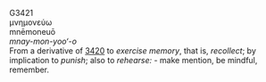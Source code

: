 G3421  
μνημονεύω  
mnēmoneuō  
*mnay-mon-yoo‘-o*  
From a derivative of [3420](g3420) to *exercise* *memory*, that is,
*recollect*; by implication to *punish*; also to *rehearse:* - make
mention, be mindful, remember.  
